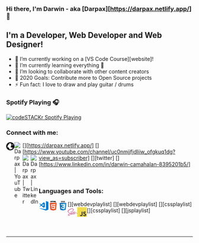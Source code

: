 ### Hi there, I'm Darwin - aka [Darpax][https://darpax.netlify.app/] 👋

## I'm a Developer, Web Developer and Web Designer!

- 🔭 I’m currently working on a [VS Code Course][website]!
- 🌱 I’m currently learning everything 🤣
- 👯 I’m looking to collaborate with other content creators
- 🥅 2020 Goals: Contribute more to Open Source projects
- ⚡ Fun fact: I love to draw and play guitar / drums

### Spotify Playing 🎧

[<img src="https://now-playing-codestackr.vercel.app/api/spotify-playing" alt="codeSTACKr Spotify Playing" width="350" />](https://open.spotify.com/user/swyqyimdc12jajde4vpwd2x1b)

### Connect with me:

[<img align="left" alt="Darpax.com" width="22px" src="https://raw.githubusercontent.com/iconic/open-iconic/master/svg/globe.svg" />][https://darpax.netlify.app/]
[<img align="left" alt="Darpax | YouTube" width="22px" src="https://cdn.jsdelivr.net/npm/simple-icons@v3/icons/youtube.svg" />][https://www.youtube.com/channel/uc0nmjjfjdliiw_ofgkuq1dg?view_as=subscriber]
[<img align="left" alt="Darpax | Twitter" width="22px" src="https://cdn.jsdelivr.net/npm/simple-icons@v3/icons/twitter.svg" />][twitter]
[<img align="left" alt="Darpax | LinkedIn" width="22px" src="https://cdn.jsdelivr.net/npm/simple-icons@v3/icons/linkedin.svg" />][https://www.linkedin.com/in/darwin-camahalan-8395201b5/]


<br />

### Languages and Tools:

[<img align="left" alt="Visual Studio Code" width="26px" src="https://raw.githubusercontent.com/github/explore/80688e429a7d4ef2fca1e82350fe8e3517d3494d/topics/visual-studio-code/visual-studio-code.png" />][webdevplaylist]
[<img align="left" alt="HTML5" width="26px" src="https://raw.githubusercontent.com/github/explore/80688e429a7d4ef2fca1e82350fe8e3517d3494d/topics/html/html.png" />][webdevplaylist]
[<img align="left" alt="CSS3" width="26px" src="https://raw.githubusercontent.com/github/explore/80688e429a7d4ef2fca1e82350fe8e3517d3494d/topics/css/css.png" />][cssplaylist]
[<img align="left" alt="Sass" width="26px" src="https://raw.githubusercontent.com/github/explore/80688e429a7d4ef2fca1e82350fe8e3517d3494d/topics/sass/sass.png" />][cssplaylist]
[<img align="left" alt="JavaScript" width="26px" src="https://raw.githubusercontent.com/github/explore/80688e429a7d4ef2fca1e82350fe8e3517d3494d/topics/javascript/javascript.png" />][jsplaylist]

<br />
<br />

---

[youtube]: https://www.youtube.com/channel/UC0nMJJfjdliiw_OFGkUQ1Dg?view_as=subscriber
[linkedin]: https://www.linkedin.com/in/darwincamahalan/
